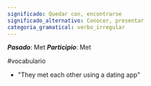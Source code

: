 ```yaml
---
significado: Quedar con, encontrarse
significado_alternativo: Conocer, presentar
categoria_gramatical: verbo_irregular
---
```


***Pasado***: Met
***Participio***: Met

#vocabulario

- "They met each other using a dating app"